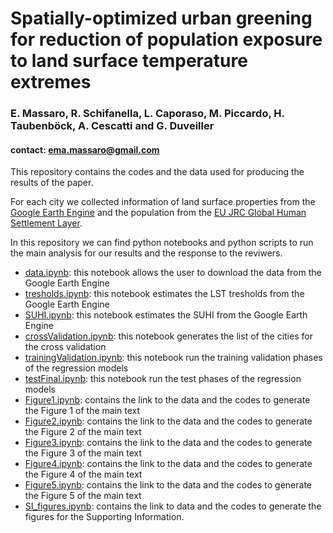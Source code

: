 # Spatially-optimized urban greening for reduction of population exposure to land surface temperature extremes
### E. Massaro, R. Schifanella, L. Caporaso, M. Piccardo, H. Taubenböck, A. Cescatti and G. Duveiller
#### contact: ema.massaro@gmail.com

This repository contains the codes and the data used for producing the results of the paper.

For each city we collected information of land surface properties from the [Google Earth Engine](https://earthengine.google.com/) and the population from the [EU JRC Global Human Settlement Layer](https://ghsl.jrc.ec.europa.eu/). 

In this repository we can find python notebooks and python scripts to run the main analysis for our results and the response to the reviwers.

- [data.ipynb](notebooks/data.ipynb): this notebook allows the user to download the data from the Google Earth Engine
- [tresholds.ipynb](notebooks/tresholds.ipynb): this notebook estimates the LST tresholds from the Google Earth Engine
- [SUHI.ipynb](notebooks/SUHI.ipynb): this notebook estimates the SUHI from the Google Earth Engine
- [crossValidation.ipynb](notebooks/crossValidation.ipynb): this notebook generates the list of the cities for the cross validation
- [trainingValidation.ipynb](notebooks/trainingValidation.ipynb): this notebook run the training validation phases of the regression models
- [testFinal.ipynb](notebooks/testFinal.ipynb): this notebook run the test phases of the regression models
- [Figure1.ipynb](notebooks/Figure1.ipynb): contains the link to the data and the codes to generate the Figure 1 of the main text
- [Figure2.ipynb](notebooks/Figure2.ipynb): contains the link to the data and the codes to generate the Figure 2 of the main text
- [Figure3.ipynb](notebooks/Figure3.ipynb): contains the link to the data and the codes to generate the Figure 3 of the main text
- [Figure4.ipynb](notebooks/Figure4.ipynb): contains the link to the data and the codes to generate the Figure 4 of the main text
- [Figure5.ipynb](notebooks/Figure5.ipynb): contains the link to the data and the codes to generate the Figure 5 of the main text
- [SI_figures.ipynb](notebooks/SI_figures.ipynb): contains the link to data and the codes to generate the figures for the Supporting Information.
